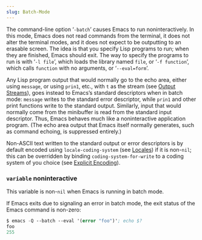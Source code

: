 ```yaml
---
slug: Batch-Mode
---
```


The command-line option ‘`-batch`’ causes Emacs to run noninteractively. In this mode, Emacs does not read commands from the terminal, it does not alter the terminal modes, and it does not expect to be outputting to an erasable screen. The idea is that you specify Lisp programs to run; when they are finished, Emacs should exit. The way to specify the programs to run is with ‘`-l file`’, which loads the library named `file`, or ‘`-f function`’, which calls `function` with no arguments, or ‘`--eval=form`’.

Any Lisp program output that would normally go to the echo area, either using `message`, or using `prin1`, etc., with `t` as the stream (see [Output Streams](Output-Streams)), goes instead to Emacs’s standard descriptors when in batch mode: `message` writes to the standard error descriptor, while `prin1` and other print functions write to the standard output. Similarly, input that would normally come from the minibuffer is read from the standard input descriptor. Thus, Emacs behaves much like a noninteractive application program. (The echo area output that Emacs itself normally generates, such as command echoing, is suppressed entirely.)

Non-ASCII text written to the standard output or error descriptors is by default encoded using `locale-coding-system` (see [Locales](Locales)) if it is non-`nil`; this can be overridden by binding `coding-system-for-write` to a coding system of you choice (see [Explicit Encoding](Explicit-Encoding)).

### <span className="tag variable">`variable`</span> **noninteractive**

This variable is non-`nil` when Emacs is running in batch mode.

If Emacs exits due to signaling an error in batch mode, the exit status of the Emacs command is non-zero:

```lisp
$ emacs -Q --batch --eval '(error "foo")'; echo $?
foo
255
```
